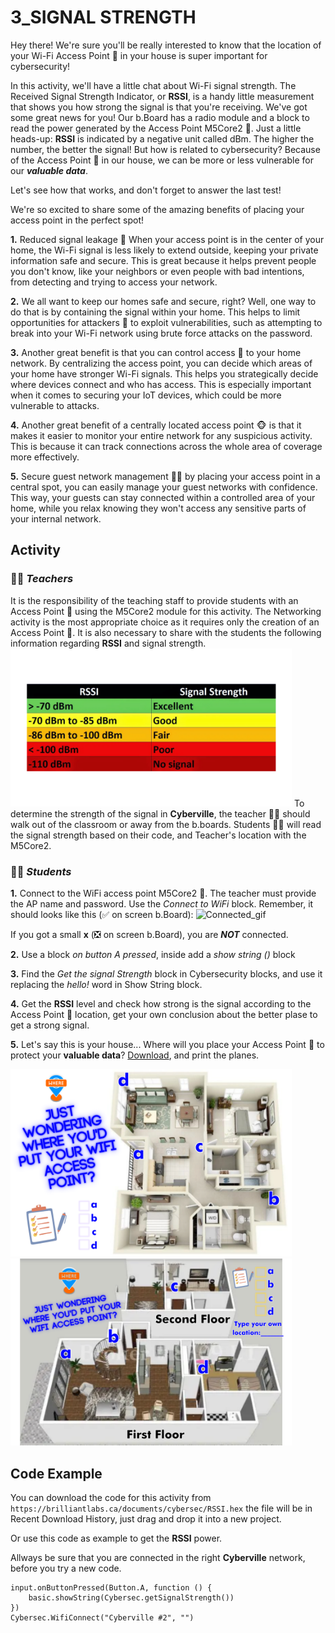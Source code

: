 # 3_SIGNAL STRENGTH

Hey there! We're sure you'll be really interested to know that the location of your Wi-Fi Access Point 📳 in your house is super important for cybersecurity!

In this activity, we'll have a little chat about Wi-Fi signal strength. The Received Signal Strength Indicator, or __RSSI__, is a handy little measurement that shows you how strong the signal is that you're receiving.  We've got some great news for you! Our b.Board has a radio module and a block to read the power generated by the Access Point M5Core2 📳. Just a little heads-up: __RSSI__ is indicated by a negative unit called dBm. The higher the number, the better the signal! But how is related to cybersecurity? Because of the Access Point 📳 in our house, we can be more or less vulnerable for our __*valuable data*__.

Let's see how that works, and don't forget to answer the last test!

We're so excited to share some of the amazing benefits of placing your access point in the perfect spot!

__1.__ Reduced signal leakage 🙉 When your access point is in the center of your home, the Wi-Fi signal is less likely to extend outside, keeping your private information safe and secure. This is great because it helps prevent people you don't know, like your neighbors or even people with bad intentions, from detecting and trying to access your network.

__2.__ We all want to keep our homes safe and secure, right? Well, one way to do that is by containing the signal within your home. This helps to limit opportunities for attackers 🙊 to exploit vulnerabilities, such as attempting to break into your Wi-Fi network using brute force attacks on the password.

__3.__ Another great benefit is that you can control access 🙈 to your home network. By centralizing the access point, you can decide which areas of your home have stronger Wi-Fi signals. This helps you strategically decide where devices connect and who has access. This is especially important when it comes to securing your IoT devices, which could be more vulnerable to attacks.

__4.__ Another great benefit of a centrally located access point 🐵 is that it makes it easier to monitor your entire network for any suspicious activity. This is because it can track connections across the whole area of coverage more effectively.

__5.__ Secure guest network management 🔧🐒 by placing your access point in a central spot, you can easily manage your guest networks with confidence. This way, your guests can stay connected within a controlled area of your home, while you relax knowing they won't access any sensitive parts of your internal network.

## Activity  

### 🧑‍🏫  __*Teachers*__
It is the responsibility of the teaching staff to provide students with an Access Point 📳 using the M5Core2 module for this activity. The Networking activity is the most appropriate choice as it requires only the creation of an Access Point 📳.
It is also necessary to share with the students the following information regarding __RSSI__ and signal strength.
<img src="https://github.com/Brilliant-Labs/code.bl/blob/code_alpha/packaged/docs/static/mb/projects/bboard-tutorials-cyberville/ValuableData/3_Signal_Strength/RSSI.png?raw=true" alt="RSSI" title="RSSI" width="450" /> 
To determine the strength of the signal in __Cyberville__, the teacher 🧑‍🏫 should walk out of the classroom or away from the b.boards.
Students 🧑‍🎓 will read the signal strength based on their code, and Teacher's location with the M5Core2.

### 🧑‍🎓 __*Students*__
__1.__ Connect to the WiFi access point M5Core2 📳. The teacher must provide the AP name and password. Use the *Connect to WiFi* block. Remember, it should looks like this (✅ on screen b.Board):
![Connected_gif](https://github.com/Brilliant-Labs/code.bl/blob/code_alpha/packaged/docs/static/mb/projects/bboard-tutorials-cyberville/Networking/1_Connecting/Connected_gif.gif?raw=true "Connected_gif")  

If you got a small __x__ (❎ on screen b.Board), you are __*NOT*__ connected.   
  
__2.__ Use a block *on button A pressed*, inside add a *show string ()* block 
  
__3.__ Find the *Get the signal Strength* block in Cybersecurity blocks, and use it replacing the *hello!* word in Show String block.

__4.__ Get the __RSSI__ level and check how strong is the signal according to the Access Point 📳 location, get your own conclusion about the better plase to get a strong signal.

__5.__ Let's say this is your house... Where will you place your Access Point 📳 to protect your __valuable data__? [Download](https://drive.google.com/file/d/1LNoaNRcknDB6Oy8KqP0S8L2PaEW8EaEH/view?usp=sharing), and print the planes.

<img src="https://github.com/Brilliant-Labs/code.bl/blob/code_alpha/packaged/docs/static/mb/projects/bboard-tutorials-cyberville/ValuableData/3_Signal_Strength/House1.png?raw=true" alt="House1" title="House1" width="450" />

<img src="https://github.com/Brilliant-Labs/code.bl/blob/code_alpha/packaged/docs/static/mb/projects/bboard-tutorials-cyberville/ValuableData/3_Signal_Strength/House2.png?raw=true" alt="House2" title="House2" width="450" />

## Code Example

You can download the code for this activity from `https://brilliantlabs.ca/documents/cybersec/RSSI.hex` the file will be in Recent Download History, just drag and drop it into a new project.  

Or use this code as example to get the __RSSI__ power.

Allways be sure that you are connected in the right __Cyberville__ network, before you try a new code.

```blocks
input.onButtonPressed(Button.A, function () {
    basic.showString(Cybersec.getSignalStrength())
})
Cybersec.WifiConnect("Cyberville #2", "")
```